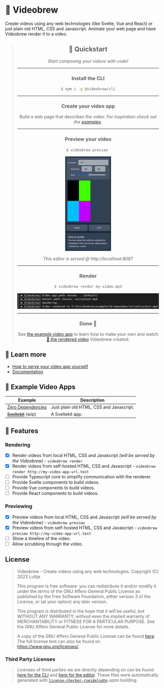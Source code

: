 # 📼 Videobrew

Create videos using any web technologies (like Svelte, Vue and React) or just plain old HTML, CSS and Javascript. Animate your web page and have Videobrew render it to a video.

> <div align="center">
>
> ## 🚀 Quickstart
> *Start composing your videos with code!*
> 
> <hr>
>
> ### Install the CLI
> 
> ```bash
> $ npm i -g @videobrew/cli
> ```
> 
> <hr> 
>
> ### Create your video app
> Build a web page that describes the video. *For inspiration check out the [examples](#🧪-example-video-apps).*
> 
> <hr> 
>
> ### Preview your video
> 
> ```bash
> $ videobrew preview 
> ```
> 
> [<img src="./docs/editor-previewing-video-app.png" alt="Previewing a video app" width="150" />](./docs/editor-previewing-video-app.png)
>
> *This editor is served @ http://localhost:8087*
> 
> <hr> 
>
> ### Render
>   
> ```bash
> $ videobrew render my-video.mp4
> ```
>   
> [<img src="./docs/cli-rendering-video-app.png" alt="Rendering a video app" align="middle" width="500" />](./docs/cli-rendering-video-app.png)
> 
> <hr> 
>
> ### Done 🎉
> See [the example video app](./examples/0-dependencies/) to learn how to make your own and watch [📼 the rendered video](./examples/0-dependencies/out/output.mp4) Videobrew created.
>   
> </div>

## 📖 Learn more

* [How to serve your video app yourself](./docs/serving-video-apps.md)
* [Documentation](./docs/index.md)

## 🧪 Example Video Apps
| Example | Description |
| --- | --- |
| [Zero Dependencies](./examples/0-dependencies/) | Just plain old HTML, CSS and Javascript. |
| <s>[Sveltekit](./examples/sveltekit/)</s> (wip) | A Sveltekit app. |

## 📃 Features

### Rendering
- [x] Render videos from local HTML, CSS and Javascript *(will be served by the Videobrew)* - `videobrew render`
- [x] Render videos from self-hosted HTML, CSS and Javascript - `videobrew render http://my-video-app-url.test`
- [ ] Provide Typescript core to simplify communication with the renderer.
- [ ] Provide Svelte components to build videos.
- [ ] Provide Vue components to build videos.
- [ ] Provide React components to build videos.

### Previewing
- [x] Preview videos from local HTML, CSS and Javascript *(will be served by the Videobrew)* - `videobrew preview`
- [x] Preview videos from self-hosted HTML, CSS and Javascript - `videobrew preview http://my-video-app-url.test`
- [ ] Show a timeline of the video.
- [ ] Allow scrubbing through the video.

## License

> Videobrew - Create videos using any web technologies.
> Copyright (C) 2023  Luttje
> 
> This program is free software: you can redistribute it and/or modify
> it under the terms of the GNU Affero General Public License as published
> by the Free Software Foundation, either version 3 of the License, or
> (at your option) any later version.
> 
> This program is distributed in the hope that it will be useful,
> but WITHOUT ANY WARRANTY; without even the implied warranty of
> MERCHANTABILITY or FITNESS FOR A PARTICULAR PURPOSE.  See the
> GNU Affero General Public License for more details.
> 
> A copy of the GNU Affero General Public License can be found [here](./LICENSE). 
> The full license text can also be found on <https://www.gnu.org/licenses/>.

### Third Party Licenses
> Licenses of third parties we are directly depending on can be found [here for the CLI](./packages/cli/LICENSES-THIRD-PARTY) and [here for the editor](./packages/editor/LICENSES-THIRD-PARTY). These files were automatically generated with [`license-checker-rseidelsohn`](https://www.npmjs.com/package/license-checker-rseidelsohn) upon building.